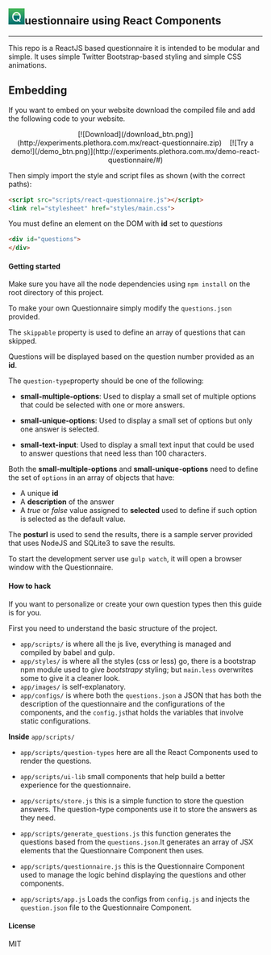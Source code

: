 
## ![logo](app/images/favicon-32x32.png)uestionnaire using React Components 
<hr />
This repo is a ReactJS based questionnaire it is intended to be modular and simple.
It uses simple Twitter Bootstrap-based styling and simple CSS animations.

## Embedding

If you want to embed on your website download the compiled file and add the following code to your website.
<center>
[![Download](/download_btn.png)](http://experiments.plethora.com.mx/react-questionnaire.zip)&nbsp;&nbsp;&nbsp;
[![Try a demo!](/demo_btn.png)](http://experiments.plethora.com.mx/demo-react-questionnaire/#)
</center>

Then simply import the style and script files as shown (with the correct paths):
```html
<script src="scripts/react-questionnaire.js"></script>
<link rel="stylesheet" href="styles/main.css">
```
You must define an element on the DOM with **id** set to *questions*

```html
<div id="questions">
</div>
```


#### Getting started

Make sure you have all the node dependencies using `npm install` on the root directory of this project.

To make your own Questionnaire simply modify the `questions.json` provided.

The `skippable` property is used to define an array of questions that can skipped.

Questions will be displayed based on the question number provided as an **id**.

The `question-type`property should be one of the following:

- **small-multiple-options**: Used to display a small set of multiple options that could be selected with one or more answers.

- **small-unique-options**: Used to display a small set of options but only one answer is selected.

- **small-text-input**: Used to display a small text input that could be used to answer questions that need less than 100 characters.

Both the **small-multiple-options** and **small-unique-options** need to define the set of `options` in an array of objects that have:

- A unique **id**
- A **description** of the answer
- A *true* or *false* value assigned to **selected** used to define if such option is selected as the default value.

The **posturl** is used to send the results, there is a sample server provided that uses NodeJS and SQLite3 to save the results.

To start the development server use `gulp watch`, it will open a browser window with the Questionnaire.

#### How to hack

If you want to personalize or create your own question types then this guide is for you.

First you need to understand the basic structure  of the project.

- `app/scripts/` is where all the js live, everything is managed and compiled by babel and gulp.
- `app/styles/` is where all the styles (css or less) go, there is a bootstrap npm module used to give *bootstrapy* styling; but `main.less` overwrites some to give it a cleaner look.
- `app/images/` is self-explanatory.
- `app/configs/` is where both the `questions.json` a JSON that has both the description of the questionnaire and the configurations of the components, and the `config.js`that holds the variables that involve static configurations.

**Inside** `app/scripts/`

- `app/scripts/question-types` here are all the React Components used to render the questions.

- `app/scripts/ui-lib` small components that help build a better experience for the questionnaire.

- `app/scripts/store.js` this is a simple function to store the question answers. The question-type components use it to store the answers as they need.

- `app/scripts/generate_questions.js` this function generates the questions based from the `questions.json`.It generates an array of JSX elements that the Questionnaire Component then uses.

- `app/scripts/questionnaire.js` this is the Questionnaire Component used to manage the logic behind displaying the questions and other components.

- `app/scripts/app.js` Loads the configs from `config.js` and injects the `question.json` file to the Questionnaire Component.



#### License

MIT
